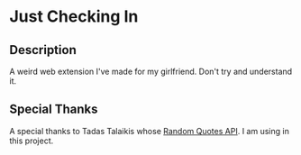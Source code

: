 # Just Checking In

## Description
A weird web extension I've made for my girlfriend. Don't try and understand it.

## Special Thanks
A special thanks to Tadas Talaikis whose [Random Quotes API](https://talaikis.com/random_quotes_api/). I am using in this project.
